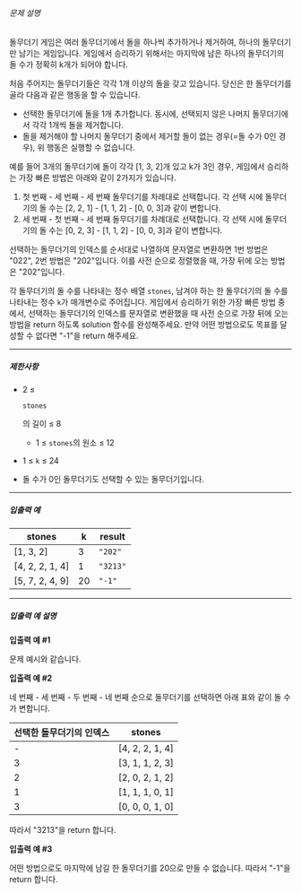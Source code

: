###### 문제 설명

돌무더기 게임은 여러 돌무더기에서 돌을 하나씩 추가하거나 제거하여, 하나의 돌무더기만 남기는 게임입니다. 게임에서 승리하기 위해서는 마지막에 남은 하나의 돌무더기의 돌 수가 정확히 k개가 되어야 합니다.

처음 주어지는 돌무더기들은 각각 1개 이상의 돌을 갖고 있습니다. 당신은 한 돌무더기를 골라 다음과 같은 행동을 할 수 있습니다.

- 선택한 돌무더기에 돌을 1개 추가합니다. 동시에, 선택되지 않은 나머지 돌무더기에서 각각 1개씩 돌을 제거합니다.
- 돌을 제거해야 할 나머지 돌무더기 중에서 제거할 돌이 없는 경우(=돌 수가 0인 경우), 위 행동은 실행할 수 없습니다.

예를 들어 3개의 돌무더기에 돌이 각각 [1, 3, 2]개 있고 k가 3인 경우, 게임에서 승리하는 가장 빠른 방법은 아래와 같이 2가지가 있습니다.

1. 첫 번째 - 세 번째 - 세 번째 돌무더기를 차례대로 선택합니다. 각 선택 시에 돌무더기의 돌 수는 [2, 2, 1] - [1, 1, 2] - [0, 0, 3]과 같이 변합니다.
2. 세 번째 - 첫 번째 - 세 번째 돌무더기를 차례대로 선택합니다. 각 선택 시에 돌무더기의 돌 수는 [0, 2, 3] - [1, 1, 2] - [0, 0, 3]과 같이 변합니다.

선택하는 돌무더기의 인덱스를 순서대로 나열하여 문자열로 변환하면 1번 방법은 "022", 2번 방법은 "202"입니다. 이를 사전 순으로 정렬했을 때, 가장 뒤에 오는 방법은 "202"입니다.

각 돌무더기의 돌 수를 나타내는 정수 배열 `stones`, 남겨야 하는 한 돌무더기의 돌 수를 나타내는 정수 `k`가 매개변수로 주어집니다. 게임에서 승리하기 위한 가장 빠른 방법 중에서, 선택하는 돌무더기의 인덱스를 문자열로 변환했을 때 사전 순으로 가장 뒤에 오는 방법을 return 하도록 solution 함수를 완성해주세요. 만약 어떤 방법으로도 목표를 달성할 수 없다면 "-1"을 return 해주세요.

------

##### 제한사항

- 2 ≤

   

  ```
  stones
  ```

  의 길이 ≤ 8

  - 1 ≤ `stones`의 원소 ≤ 12

- 1 ≤ `k` ≤ 24

- 돌 수가 0인 돌무더기도 선택할 수 있는 돌무더기입니다.

------

##### 입출력 예

| stones          | k    | result   |
| --------------- | ---- | -------- |
| [1, 3, 2]       | 3    | `"202"`  |
| [4, 2, 2, 1, 4] | 1    | `"3213"` |
| [5, 7, 2, 4, 9] | 20   | `"-1"`   |

------

##### 입출력 예 설명

**입출력 예 #1**

문제 예시와 같습니다.

**입출력 예 #2**

네 번째 - 세 번째 - 두 번째 - 네 번째 순으로 돌무더기를 선택하면 아래 표와 같이 돌 수가 변합니다.

| 선택한 돌무더기의 인덱스 | stones          |
| ------------------------ | --------------- |
| -                        | [4, 2, 2, 1, 4] |
| 3                        | [3, 1, 1, 2, 3] |
| 2                        | [2, 0, 2, 1, 2] |
| 1                        | [1, 1, 1, 0, 1] |
| 3                        | [0, 0, 0, 1, 0] |

따라서 "3213"을 return 합니다.

**입출력 예 #3**

어떤 방법으로도 마지막에 남길 한 돌무더기를 20으로 만들 수 없습니다. 따라서 "-1"을 return 합니다.